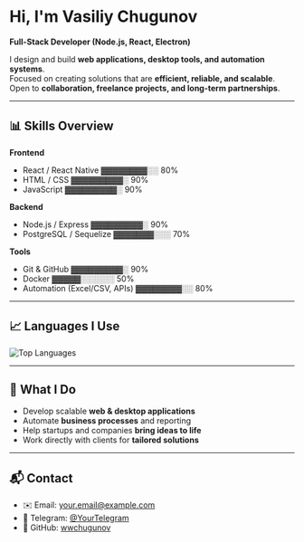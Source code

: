 # Hi, I'm Vasiliy Chugunov  

**Full-Stack Developer (Node.js, React, Electron)**  

I design and build **web applications, desktop tools, and automation systems**.  
Focused on creating solutions that are **efficient, reliable, and scalable**.  
Open to **collaboration, freelance projects, and long-term partnerships**.  

---

## 📊 Skills Overview  

**Frontend**  
- React / React Native ▓▓▓▓▓▓▓▓░░ 80%  
- HTML / CSS ▓▓▓▓▓▓▓▓▓░ 90%  
- JavaScript ▓▓▓▓▓▓▓▓▓░ 90%  

**Backend**  
- Node.js / Express ▓▓▓▓▓▓▓▓▓░ 90%  
- PostgreSQL / Sequelize ▓▓▓▓▓▓▓░░░ 70%  

**Tools**  
- Git & GitHub ▓▓▓▓▓▓▓▓▓░ 90%  
- Docker ▓▓▓▓▓░░░░░░ 50%  
- Automation (Excel/CSV, APIs) ▓▓▓▓▓▓▓▓░░ 80%  

---

## 📈 Languages I Use  

![Top Languages](https://github-readme-stats.vercel.app/api/top-langs/?username=wwchugunov&layout=compact&theme=default)  

---

## 🔧 What I Do  

- Develop scalable **web & desktop applications**  
- Automate **business processes** and reporting  
- Help startups and companies **bring ideas to life**  
- Work directly with clients for **tailored solutions**  

---

## 📬 Contact  

- ✉️ Email: [your.email@example.com](mailto:your.email@example.com)  
- 💬 Telegram: [@YourTelegram](https://t.me/YourTelegram)  
- 🔗 GitHub: [wwchugunov](https://github.com/wwchugunov)  
